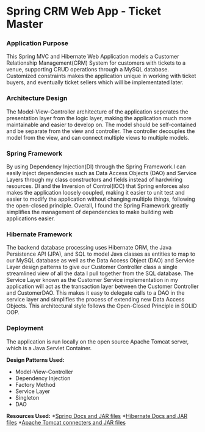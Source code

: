 # Spring CRM Web App - Ticket Master

### Application Purpose
This Spring MVC and Hibernate Web Application models a Customer Relationship Management(CRM) System for customers with tickets to a venue, supporting CRUD operations through a MySQL database. Customized constraints makes the application unique in working with ticket buyers, and eventually ticket sellers which will be implementated later.

### Architecture Design
The Model-View-Controller architecture of the application seperates the presentation layer from the logic layer, making the application much more maintainable and easier to develop on. The model should be self-contained and be separate from the view and controller. The controller decouples the model from the view, and can connect multiple views to multiple models.

### Spring Framework
By using Dependency Injection(DI) through the Spring Framework.I can easily inject dependencies such as Data Access Objects (DAO) and Service Layers through my class constructors and fields instead of hardwiring resources. DI and the Inversion of Control(IOC) that Spring enforces also makes the application loosely coupled, making it easier to unit test and easier to modify the application without changing multiple things, following the open-closed principle. Overall, I found the Spring Framework greatly simplifies the management of dependencies to make building web applications easier.

### Hibernate Framework
The backend database processing uses Hibernate ORM, the Java Persistence API (JPA), and SQL to model Java classes as entities to map to our MySQL database as well as the Data Access Object (DAO) and Service Layer design patterns to give our Customer Controller class a single streamlined view of all the data I pull together from the SQL database. 
The Service Layer known as the Customer Service implementation in my application will act as the transaction layer between the Customer Controller and CustomerDAO. This makes it easy to delegate calls to a DAO in the service layer and simplifies the process of extending new Data Access Objects. This architectural style follows the Open-Closed Principle in SOLID OOP. 

### Deployment
The application is run locally on the open source Apache Tomcat server, which is a Java Servlet Container. 

**Design Patterns Used:** 
* Model-View-Controller
* Dependency Injection
* Factory Method
* Service Layer 
* Singleton
* DAO

**Resources Used:**
*[Spring Docs and JAR files](https://spring.io/docs/reference)
*[Hibernate Docs and JAR files](http://hibernate.org/orm/documentation/5.3/)
*[Apache Tomcat connecters and JAR files](http://hibernate.org/orm/documentation/5.3/)



